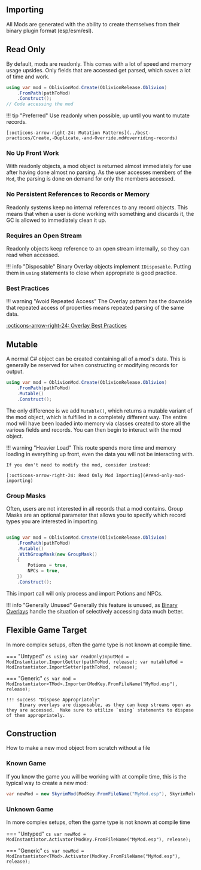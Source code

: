 ## Importing
All Mods are generated with the ability to create themselves from their binary plugin format (esp/esm/esl).

## Read Only
By default, mods are readonly.  This comes with a lot of speed and memory usage upsides.  Only fields that are accessed get parsed, which saves a lot of time and work.

```cs
using var mod = OblivionMod.Create(OblivionRelease.Oblivion)
    .FromPath(pathToMod)
    .Construct();
// Code accessing the mod
```

!!! tip "Preferred"
    Use readonly when possible, up until you want to mutate records.
	
	[:octicons-arrow-right-24: Mutation Patterns](../best-practices/Create,-Duplicate,-and-Override.md#overriding-records)

### No Up Front Work
With readonly objects, a mod object is returned almost immediately for use after having done almost no parsing.  As the user accesses members of the `Mod`, the parsing is done on demand for only the members accessed.

### No Persistent References to Records or Memory
Readonly systems keep no internal references to any record objects.  This means that when a user is done working with something and discards it, the GC is allowed to immediately clean it up.

### Requires an Open Stream
Readonly objects keep reference to an open stream internally, so they can read when accessed.

!!! info "Disposable"
    Binary Overlay objects implement `IDisposable`.  Putting them in `using` statements to close when appropriate is good practice.

### Best Practices

!!! warning "Avoid Repeated Access"
    The Overlay pattern has the downside that repeated access of properties means repeated parsing of the same data.  

[:octicons-arrow-right-24: Overlay Best Practices](../best-practices/Overlays-Single-Access.md)

## Mutable
A normal C# object can be created containing all of a mod's data.  This is generally be reserved for when constructing or modifying records for output.

```cs
using var mod = OblivionMod.Create(OblivionRelease.Oblivion)
    .FromPath(pathToMod)
    .Mutable()
    .Construct();
```

The only difference is we add `Mutable()`, which returns a mutable variant of the mod object, which is fulfilled in a completely different way. The entire mod will have been loaded into memory via classes created to store all the various fields and records.   You can then begin to interact with the mod object.

!!! warning "Heavier Load"
    This route spends more time and memory loading in everything up front, even the data you will not be interacting with.
	
	If you don't need to modify the mod, consider instead:
	
	[:octicons-arrow-right-24: Read Only Mod Importing](#read-only-mod-importing)
	

### Group Masks
Often, users are not interested in all records that a mod contains.  Group Masks are an optional parameter that allows you to specify which record types you are interested in importing.
```cs

using var mod = OblivionMod.Create(OblivionRelease.Oblivion)
    .FromPath(pathToMod)
    .Mutable()
    .WithGroupMask(new GroupMask()
    {
        Potions = true,
        NPCs = true,
    })
    .Construct();
```
This import call will only process and import Potions and NPCs.

!!! info "Generally Unused"
    Generally this feature is unused, as [Binary Overlays](Importing-and-Construction.md#read-only-mod-importing) handle the situation of selectively accessing data much better.
	
## Flexible Game Target
In more complex setups, often the game type is not known at compile time.

=== "Untyped"
    ```cs
    using var readOnlyInputMod = ModInstantiator.ImportGetter(pathToMod, release);
    var mutableMod = ModInstantiator.ImportSetter(pathToMod, release);
    ```

=== "Generic"
    ```cs
    var mod = ModInstantiator<TMod>.Importer(ModKey.FromFileName("MyMod.esp"), release);
    ```
	
    !!! success "Dispose Appropriately"
         Binary overlays are disposable, as they can keep streams open as they are accessed.  Make sure to utilize `using` statements to dispose of them appropriately.


## Construction
How to make a new mod object from scratch without a file

### Known Game
If you know the game you will be working with at compile time, this is the typical way to create a new mod:

``` cs
var newMod = new SkyrimMod(ModKey.FromFileName("MyMod.esp"), SkyrimRelease.SkyrimSE);
```

### Unknown Game
In more complex setups, often the game type is not known at compile time 

=== "Untyped"
    ```cs
    var newMod = ModInstantiator.Activator(ModKey.FromFileName("MyMod.esp"), release);
    ```

=== "Generic"
    ```cs
    var newMod = ModInstantiator<TMod>.Activator(ModKey.FromFileName("MyMod.esp"), release);
    ```
